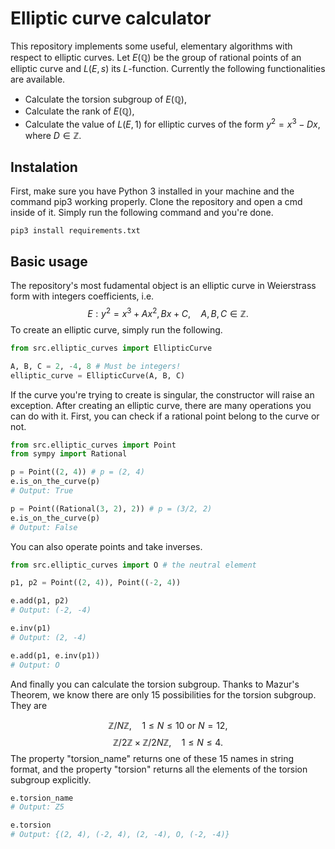 # Elliptic curve calculator

This repository implements some useful, elementary algorithms with respect to elliptic curves. Let $E(\mathbb{Q})$ be the group of rational points of an elliptic curve and $L(E, s)$ its $L$-function. Currently the following functionalities are available.

- Calculate the torsion subgroup of $E(\mathbb{Q})$,
- Calculate the rank of $E(\mathbb{Q})$,
- Calculate the value of $L(E, 1)$ for elliptic curves of the form $y^2 = x^3 - Dx$, where $D \in \mathbb{Z}$.

## Instalation

First, make sure you have Python 3 installed in your machine and the command pip3 working properly. Clone the repository and open a cmd inside of it. Simply run the following command and you're done.

`pip3 install requirements.txt`

## Basic usage

The repository's most fudamental object is an elliptic curve in Weierstrass form with integers coefficients, i.e.
$$E : y^2 = x^3 + Ax^2, Bx + C, \quad A,B,C \in \mathbb{Z}.$$
To create an elliptic curve, simply run the following.

```python
from src.elliptic_curves import EllipticCurve

A, B, C = 2, -4, 8 # Must be integers!
elliptic_curve = EllipticCurve(A, B, C)
```
If the curve you're trying to create is singular, the constructor will raise an exception. After creating an elliptic curve, there are many operations you can do with it. First, you can check if a rational point belong to the curve or not.

```python
from src.elliptic_curves import Point
from sympy import Rational

p = Point((2, 4)) # p = (2, 4)
e.is_on_the_curve(p)
# Output: True

p = Point((Rational(3, 2), 2)) # p = (3/2, 2)
e.is_on_the_curve(p)
# Output: False
```

You can also operate points and take inverses.

```python
from src.elliptic_curves import O # the neutral element

p1, p2 = Point((2, 4)), Point((-2, 4))

e.add(p1, p2)
# Output: (-2, -4)

e.inv(p1)
# Output: (2, -4)

e.add(p1, e.inv(p1))
# Output: O
```

And finally you can calculate the torsion subgroup. Thanks to Mazur's Theorem, we know there are only 15 possibilities for the torsion subgroup. They are

$$\mathbb{Z}/N\mathbb{Z}, \quad 1 \leq N \leq 10 \text{ or } N = 12,$$
$$\mathbb{Z}/2\mathbb{Z} \times \mathbb{Z}/2N\mathbb{Z}, \quad 1 \leq N \leq 4.$$
The property "torsion_name" returns one of these 15 names in string format, and the property "torsion" returns all the elements of the torsion subgroup explicitly.

```python
e.torsion_name
# Output: Z5

e.torsion
# Output: {(2, 4), (-2, 4), (2, -4), O, (-2, -4)}
```
